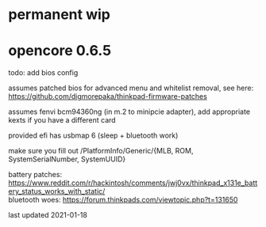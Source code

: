 # permanent wip

# opencore 0.6.5

todo: add bios config

assumes patched bios for advanced menu and whitelist removal, see here: https://github.com/digmorepaka/thinkpad-firmware-patches

assumes fenvi bcm94360ng (in m.2 to minipcie adapter), add appropriate kexts if you have a different card

provided efi has usbmap 6 (sleep + bluetooth work)

make sure you fill out /PlatformInfo/Generic/{MLB, ROM, SystemSerialNumber, SystemUUID}

battery patches: https://www.reddit.com/r/hackintosh/comments/jwj0vx/thinkpad_x131e_battery_status_works_with_static/  
bluetooth woes: https://forum.thinkpads.com/viewtopic.php?t=131650

last updated 2021-01-18
